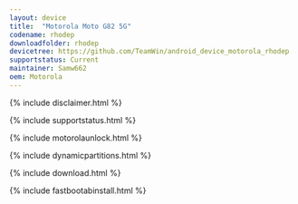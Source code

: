 ```yaml
---
layout: device
title:  "Motorola Moto G82 5G"
codename: rhodep
downloadfolder: rhodep
devicetree: https://github.com/TeamWin/android_device_motorola_rhodep
supportstatus: Current
maintainer: Samw662
oem: Motorola
---
```


{% include disclaimer.html %}

{% include supportstatus.html %}

{% include motorolaunlock.html %}

{% include dynamicpartitions.html %}

{% include download.html %}

{% include fastbootabinstall.html %}
